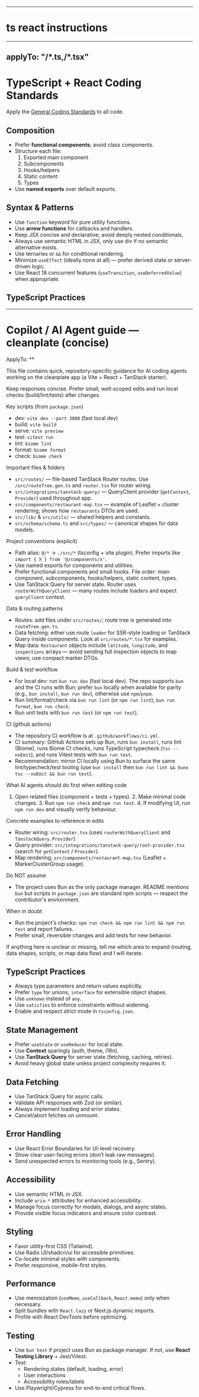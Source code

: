 -----
# ts react instructions

---
applyTo: "**/*.ts,**/*.tsx"
---
# TypeScript + React Coding Standards

Apply the [General Coding Standards](./base-instructions.md) to all code.

## Composition

- Prefer **functional components**; avoid class components.
- Structure each file:
  1. Exported main component
  2. Subcomponents
  3. Hooks/helpers
  4. Static content
  5. Types
- Use **named exports** over default exports.

## Syntax & Patterns

- Use `function` keyword for pure utility functions.
- Use **arrow functions** for callbacks and handlers.
- Keep JSX concise and declarative; avoid deeply nested conditionals.
- Always use semantic HTML in JSX, only use div if no semantic alternative exists.
- Use ternaries or `&&` for conditional rendering.
- Minimize `useEffect` (ideally none at all) — prefer derived state or server-driven logic.
- Use React 18 concurrent features (`useTransition`, `useDeferredValue`) when appropriate.

## TypeScript Practices

---
# Copilot / AI Agent guide — cleanplate (concise)

ApplyTo: **

This file contains quick, repository-specific guidance for AI coding agents working on the cleanplate app (a Vite + React + TanStack starter).

Keep responses concise. Prefer small, well-scoped edits and run local checks (build/lint/tests) after changes.

Key scripts (from `package.json`)
- dev: `vite dev --port 3000` (fast local dev)
- build: `vite build`
- serve: `vite preview`
- test: `vitest run`
- lint: `biome lint`
- format: `biome format`
- check: `biome check`

Important files & folders
- `src/routes/` — file-based TanStack Router routes. Use `/src/routeTree.gen.ts` and `router.tsx` for router wiring.
- `src/integrations/tanstack-query/` — QueryClient provider (`getContext`, `Provider`) used throughout app.
- `src/components/restaurant-map.tsx` — example of Leaflet + cluster rendering; shows how `restaurants` DTOs are used.
- `src/lib/` & `src/utils/` — shared helpers and constants.
- `src/schema/schema.ts` and `src/types/` — canonical shapes for data models.

Project conventions (explicit)
- Path alias: `@/*` → `./src/*` (tsconfig + vite plugin). Prefer imports like `import { X } from '@/components/x'`.
- Use named exports for components and utilities.
- Prefer functional components and small hooks. File order: main component, subcomponents, hooks/helpers, static content, types.
- Use TanStack Query for server state. Router uses `routerWithQueryClient` — many routes include loaders and expect `queryClient` context.

Data & routing patterns
- Routes: add files under `src/routes/`; route tree is generated into `routeTree.gen.ts`.
- Data fetching: either use route `loader` for SSR-style loading or TanStack Query inside components. Look at `src/routes/*.tsx` for examples.
- Map data: `Restaurant` objects include `latitude`, `longitude`, and `inspections` arrays — avoid sending full inspection objects to map views; use compact marker DTOs.

Build & test workflow
- For local dev: run `bun run dev` (fast local dev). The repo supports `bun` and the CI runs with Bun; prefer `bun` locally when available for parity (e.g., `bun install`, `bun run dev`), otherwise use `npm`/`pnpm`.
- Run lint/format/check via `bun run lint` (or `npm run lint`), `bun run format`, `bun run check`.
- Run unit tests with `bun run test` (or `npm run test`).

CI (github actions)
- The repository CI workflow is at `.github/workflows/ci.yml`.
- CI summary: GitHub Actions sets up Bun, runs `bun install`, runs lint (Biome), runs Biome CI checks, runs TypeScript typecheck (`tsc --noEmit`), and runs Vitest tests with `bun run test`.
- Recommendation: mirror CI locally using Bun to surface the same lint/typecheck/test tooling (use `bun install` then `bun run lint && bunx tsc --noEmit && bun run test`).

What AI agents should do first when editing code
1. Open related files (component + tests + types). 2. Make minimal code changes. 3. Run `npm run check` and `npm run test`. 4. If modifying UI, run `npm run dev` and visually verify behaviour.

Concrete examples to reference in edits
- Router wiring: `src/router.tsx` (uses `routerWithQueryClient` and `TanstackQuery.Provider`).
- Query provider: `src/integrations/tanstack-query/root-provider.tsx` (search for `getContext` / `Provider`).
- Map rendering: `src/components/restaurant-map.tsx` (Leaflet + MarkerClusterGroup usage).

Do NOT assume
- The project uses Bun as the only package manager. README mentions `bun` but scripts in `package.json` are standard npm scripts — respect the contributor's environment.

When in doubt
- Run the project's checks: `npm run check && npm run lint && npm run test` and report failures.
- Prefer small, reversible changes and add tests for new behavior.

If anything here is unclear or missing, tell me which area to expand (routing, data shapes, scripts, or map data flow) and I will iterate.

## TypeScript Practices

- Always type parameters and return values explicitly.
- Prefer `type` for unions, `interface` for extensible object shapes.
- Use `unknown` instead of `any`.
- Use `satisfies` to enforce constraints without widening.
- Enable and respect strict mode in `tsconfig.json`.

## State Management

- Prefer `useState` or `useReducer` for local state.
- Use **Context** sparingly (auth, theme, i18n).
- Use **TanStack Query** for server state (fetching, caching, retries).
- Avoid heavy global state unless project complexity requires it.

## Data Fetching

- Use TanStack Query for async calls.
- Validate API responses with Zod (or similar).
- Always implement loading and error states.
- Cancel/abort fetches on unmount.

## Error Handling

- Use React Error Boundaries for UI-level recovery.
- Show clear user-facing errors (don’t leak raw messages).
- Send unexpected errors to monitoring tools (e.g., Sentry).

## Accessibility

- Use semantic HTML in JSX.
- Include `aria-*` attributes for enhanced accessibility.
- Manage focus correctly for modals, dialogs, and async states.
- Provide visible focus indicators and ensure color contrast.

## Styling

- Favor utility-first CSS (Tailwind).
- Use Radix UI/shadcn/ui for accessible primitives.
- Co-locate minimal styles with components.
- Prefer responsive, mobile-first styles.

## Performance

- Use memoization (`useMemo`, `useCallback`, `React.memo`) only when necessary.
- Split bundles with `React.lazy` or Next.js dynamic imports.
- Profile with React DevTools before optimizing.

## Testing

- Use `bun test` if project uses Bun as package manager. If not, use **React Testing Library** + Jest/Vitest.
- Test:
  - Rendering states (default, loading, error)
  - User interactions
  - Accessibility roles/labels
- Use Playwright/Cypress for end-to-end critical flows.

